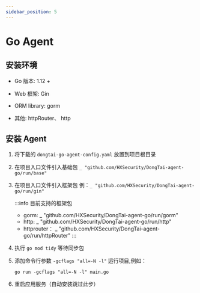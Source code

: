 ```yaml
---
sidebar_position: 5
---
```


# Go Agent

## 安装环境

* Go 版本: 1.12 +

* Web 框架: Gin

* ORM library: gorm

* 其他: httpRouter、 http

## 安装 Agent

1. 将下载的 `dongtai-go-agent-config.yaml` 放置到项目根目录

2. 在项目入口文件引入基础包 `_ "github.com/HXSecurity/DongTai-agent-go/run/base"`

3. 在项目入口文件引入框架包 例：`_ "github.com/HXSecurity/DongTai-agent-go/run/gin"`
	
	:::info 目前支持的框架包
	* gorm: _ "github.com/HXSecurity/DongTai-agent-go/run/gorm"
	* http: _ "github.com/HXSecurity/DongTai-agent-go/run/http"
	* httprouter： _ "github.com/HXSecurity/DongTai-agent-go/run/httpRouter"
	:::

4. 执行 `go mod tidy` 等待同步包

5. 添加命令行参数 `-gcflags "all=-N -l"` 运行项目,例如：

	```
	go run -gcflags "all=-N -l" main.go
	```

6. 重启应用服务（自动安装跳过此步）